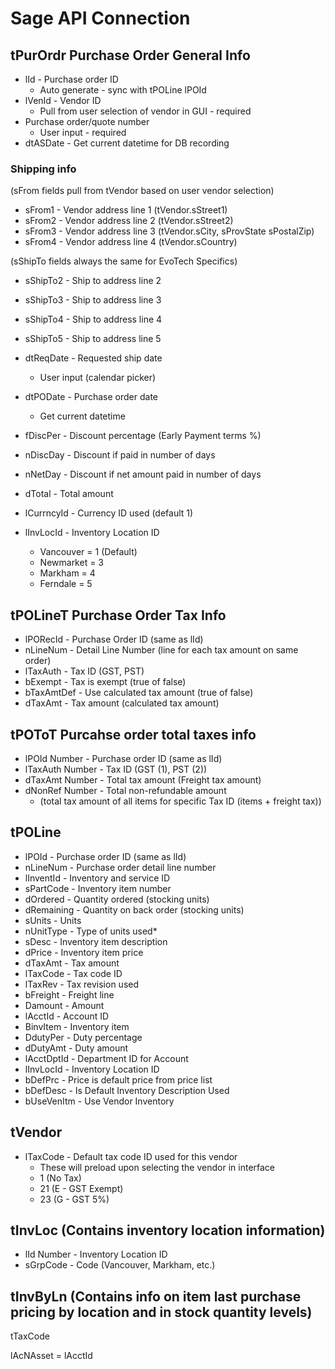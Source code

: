 # Sage API Connection

## tPurOrdr Purchase Order General Info ##
- lId - Purchase order ID 
    - Auto generate - sync with tPOLine lPOId
- lVenId - Vendor ID
    - Pull from user selection of vendor in GUI - required
- Purchase order/quote number
    - User input - required
- dtASDate - Get current datetime for DB recording
### Shipping info ###
(sFrom fields pull from tVendor based on user vendor selection)
- sFrom1 - Vendor address line 1 (tVendor.sStreet1)
- sFrom2 - Vendor address line 2 (tVendor.sStreet2)
- sFrom3 - Vendor address line 3 (tVendor.sCity, sProvState sPostalZip)
- sFrom4 - Vendor address line 4 (tVendor.sCountry)

(sShipTo fields always the same for EvoTech Specifics)
- sShipTo2 - Ship to address line 2
- sShipTo3 - Ship to address line 3
- sShipTo4 - Ship to address line 4
- sShipTo5 - Ship to address line 5

- dtReqDate - Requested ship date
    - User input (calendar picker)
- dtPODate - Purchase order date
    - Get current datetime
- fDiscPer - Discount percentage (Early Payment terms %)
- nDiscDay - Discount if paid in number of days
- nNetDay - Discount if net amount paid in number of days
- dTotal - Total amount 

- lCurrncyId - Currency ID used (default 1)

- lInvLocId - Inventory Location ID
    - Vancouver = 1 (Default)
    - Newmarket = 3
    - Markham = 4
    - Ferndale = 5

## tPOLineT Purchase Order Tax Info ##
- lPORecId - Purchase Order ID (same as lId)
- nLineNum - Detail Line Number (line for each tax amount on same order)
- lTaxAuth - Tax ID (GST, PST)
- bExempt - Tax is exempt (true of false)
- bTaxAmtDef -  Use calculated tax amount (true of false)
- dTaxAmt - Tax amount (calculated tax amount)


## tPOToT Purcahse order total taxes info ##
- lPOId Number - Purchase order ID (same as lId)
- lTaxAuth Number - Tax ID (GST (1), PST (2)) 
- dTaxAmt Number - Total tax amount (Freight tax amount)
- dNonRef Number - Total non-refundable amount 
    - (total tax amount of all items for specific Tax ID (items + freight tax))

## tPOLine
- lPOId -  Purchase order ID (same as lId)
- nLineNum - Purchase order detail line number
- lInventId -  Inventory and service ID
- sPartCode - Inventory item number
- dOrdered -  Quantity ordered (stocking units)
- dRemaining -  Quantity on back order (stocking units)
- sUnits - Units
- nUnitType - Type of units used*
- sDesc -  Inventory item description
- dPrice -  Inventory item price
- dTaxAmt -  Tax amount
- lTaxCode -  Tax code ID
- lTaxRev -  Tax revision used
- bFreight -  Freight line
- Damount - Amount
- lAcctId - Account ID
- BinvItem -  Inventory item
- DdutyPer - Duty percentage
- dDutyAmt - Duty amount
- lAcctDptId - Department ID for Account
- lInvLocId - Inventory Location ID
- bDefPrc -  Price is default price from price list
- bDefDesc -  Is Default Inventory Description Used
- bUseVenItm -  Use Vendor Inventory

## tVendor ##
- lTaxCode - Default tax code ID used for this vendor
    - These will preload upon selecting the vendor in interface
    - 1 (No Tax)
    - 21 (E - GST Exempt)
    - 23 (G - GST 5%)


## tInvLoc (Contains inventory location information) ##
- lId Number - Inventory Location ID
- sGrpCode - Code (Vancouver, Markham, etc.)


## tInvByLn (Contains info on item last purchase pricing by location and in stock quantity levels) ##


tTaxCode

lAcNAsset = lAcctId